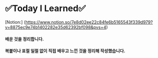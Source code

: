 # ✅Today I Learned✅

[Notion:] (https://www.notion.so/7e8d02ee22c84fe6b5165543f339d979?v=8875ec9e74b1402282e35d62392bf098&pvs=4)

#### 배운 것을 정리합니다.

#### 복붙이나 표절 일절 없이 직접 배우고 느낀 것을 정리해 작성했습니다.